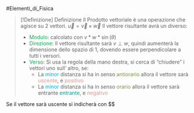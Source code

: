 #Elementi_di_Fisica 
>[!Definizione]  Definizione
>Il Prodotto vettoriale è una operazione che agisce su 2 vettori.
>$\vec{u}=\vec{v}\times \vec{w}$
>Il vettore risultante avrà un diverso:
>- <font color="#00b050">Modulo</font>: calcolato con $v*w*\sin(\theta)$
>- <font color="#00b050">Direzione</font>: Il vettore risultante sarà $v\perp w$, quindi aumenterà la dimensione dello spazio di 1, dovendo essere perpendicolare a tutti i versori.
>- <font color="#00b050">Verso</font>: Si usa la regola della mano destra, si cerca di “chiudere” i vettori uno sull’ altro, se:
>	- La <font color="#00b0f0">minor</font> distanza si ha in senso <font color="#76923c">antiorario</font> allora il vettore sarà <font color="#d99694">uscente</font>, e <font color="#d99694">positivo</font>
>	- La <font color="#00b0f0">minor</font> distanza si ha in senso <font color="#76923c">orario</font> allora il vettore sarà entrante <font color=”#d99694”>entrante</font>, e <font color="#d99694">negativo</font>

Se il vettore sarà uscente si indicherà con $$